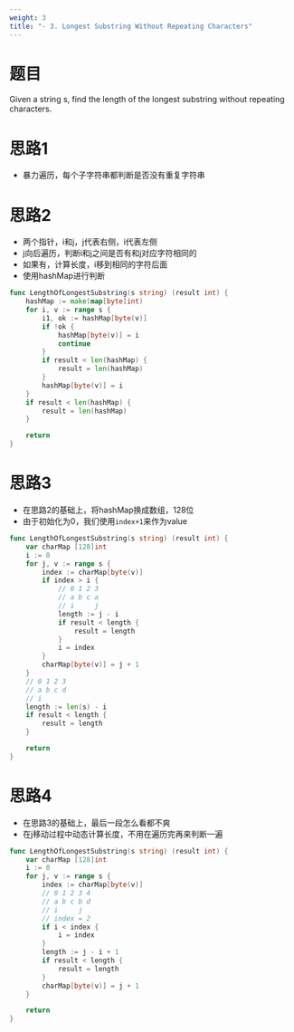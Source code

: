 ```yaml
---
weight: 3
title: "- 3. Longest Substring Without Repeating Characters"
---
```


# 题目

Given a string s, find the length of the longest substring without repeating characters.

# 思路1

- 暴力遍历，每个子字符串都判断是否没有重复字符串

# 思路2

- 两个指针，i和j，j代表右侧，i代表左侧
- j向后遍历，判断i和j之间是否有和j对应字符相同的
- 如果有，计算长度，i移到相同的字符后面
- 使用hashMap进行判断

```go
func LengthOfLongestSubstring(s string) (result int) {
	hashMap := make(map[byte]int)
	for i, v := range s {
		i1, ok := hashMap[byte(v)]
		if !ok {
			hashMap[byte(v)] = i
			continue
		}
		if result < len(hashMap) {
			result = len(hashMap)
		}
		hashMap[byte(v)] = i
	}
	if result < len(hashMap) {
		result = len(hashMap)
	}

	return
}
```

# 思路3

- 在思路2的基础上，将hashMap换成数组，128位
- 由于初始化为0，我们使用`index+1`来作为value

```go
func LengthOfLongestSubstring(s string) (result int) {
	var charMap [128]int
	i := 0
	for j, v := range s {
		index := charMap[byte(v)]
		if index > i {
			// 0 1 2 3
			// a b c a
			// i     j
			length := j - i
			if result < length {
				result = length
			}
			i = index
		}
		charMap[byte(v)] = j + 1
	}
	// 0 1 2 3
	// a b c d
	// i
	length := len(s) - i
	if result < length {
		result = length
	}

	return
}
```

# 思路4

- 在思路3的基础上，最后一段怎么看都不爽
- 在j移动过程中动态计算长度，不用在遍历完再来判断一遍

```go
func LengthOfLongestSubstring(s string) (result int) {
	var charMap [128]int
	i := 0
	for j, v := range s {
		index := charMap[byte(v)]
		// 0 1 2 3 4
		// a b c b d
		// i     j
		// index = 2
		if i < index {
			i = index
		}
		length := j - i + 1
		if result < length {
			result = length
		}
		charMap[byte(v)] = j + 1
	}

	return
}
```
